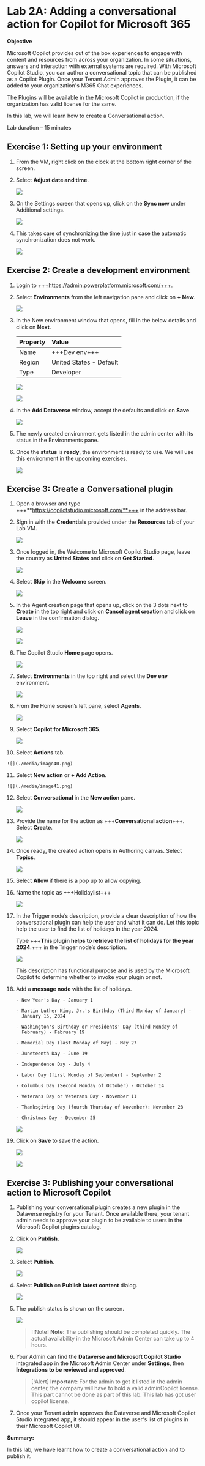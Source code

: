 # **Lab 2A: Adding a conversational action for Copilot for Microsoft 365**

**Objective**

Microsoft Copilot provides out of the box experiences to engage with
content and resources from across your organization. In some situations,
answers and interaction with external systems are required. With
Microsoft Copilot Studio, you can author a conversational topic that can
be published as a Copilot Plugin. Once your Tenant Admin approves the
Plugin, it can be added to your organization's M365 Chat experiences.

The Plugins will be available in the Microsoft Copilot in production, if
the organization has valid license for the same.

In this lab, we will learn how to create a Conversational action.

Lab duration – 15 minutes

## **Exercise 1: Setting up your environment**

1.  From the VM, right click on the clock at the bottom right corner of the screen.

2.  Select **Adjust date and time**.

    ![](./media/image2.jpeg)

3.  On the Settings screen that opens up, click on the **Sync
    now** under Additional settings.

    ![](./media/image3.jpeg)

4.  This takes care of synchronizing the time just in case the automatic
    synchronization does not work.

    ![](./media/image4.jpeg)

## **Exercise 2: Create a development environment**

1.	Login to +++https://admin.powerplatform.microsoft.com/+++.
   
2.	Select **Environments** from the left navigation pane and click on **+ New**.

    ![](./media/image43.png)

3.	In the New environment window that opens, fill in the below details and click on **Next**.

    |  **Property**  |  **Value**  |
  	|:----|:-----|
  	|   Name |  +++Dev env+++  |
  	|  Region  |  United States - Default  |
  	| Type   |  Developer  |

    ![](./media/image44.png)
  	
  	![](./media/image45.png)

4.	In the **Add Dataverse** window, accept the defaults and click on **Save**.

    ![](./media/image46.png)

5.	The newly created environment gets listed in the admin center with its status in the Environments pane.
   
6.	Once the **status** is **ready**, the environment is ready to use. We will use this environment in the upcoming exercises.

  	![](./media/image47.png)

## **Exercise 3: Create a Conversational plugin**

1.  Open a browser and type +++**https://copilotstudio.microsoft.com/**+++ in the address bar.

2.  Sign in with the **Credentials** provided under the **Resources** tab of your Lab VM.

    ![](./media/image28.png)

3.  Once logged in, the Welcome to Microsoft Copilot Studio page, leave the country as **United States** and click on **Get Started**.

    ![](./media/image7.png)

4.	Select **Skip** in the **Welcome** screen.

    ![](./media/image25.png)

5. In the Agent creation page that opens up, click on the 3 dots next to **Create** in the top right and click on **Cancel agent creation** and click on **Leave** in the confirmation dialog.
   
    ![](./media/image36.png)
    
    ![](./media/image30.png)

6.  The Copilot Studio **Home** page opens.

    ![](./media/image8.png)

7.	Select **Environments** in the top right and select the **Dev env** environment.

  	![](./media/image42.png)
  	
8.	From the Home screen’s left pane, select **Agents**.

    ![](./media/image38.png)
  	
9.  Select **Copilot for Microsoft 365**.

    ![](./media/image39.png)

10.  Select **Actions** tab.

    ![](./media/image40.png)

11.  Select **New action** or **+ Add Action**.

    ![](./media/image41.png)
   	
12.  Select **Conversational** in the **New action** pane.

     ![](./media/image12.png)

13.  Provide the name for the action as +++**Conversational action**+++. Select **Create**.

     ![](./media/image27.png)

14. Once ready, the created action opens in Authoring canvas. Select **Topics**.

    ![](./media/image35.png)

14. Select **Allow** if there is a pop up to allow copying.

16. Name the topic as +++Holidaylist+++

    ![](./media/image16.png)

17. In the Trigger node’s description, provide a clear description of
    how the conversational plugin can help the user and what it can
    do. Let this topic help the user to find the list of holidays in the
    year 2024.

    Type +++**This plugin helps to retrieve the list of holidays for the year 2024**.+++ in the Trigger node’s description.

    ![](./media/image17.png)

    This description has functional purpose and is used by the Microsoft
    Copilot to determine whether to invoke your plugin or not.

18. Add a **message node** with the list of holidays.

    ```
    - New Year's Day - January 1

    - Martin Luther King, Jr.'s Birthday (Third Monday of January) -
      January 15, 2024

    - Washington's Birthday or Presidents' Day (third Monday of
      February) - February 19

    - Memorial Day (last Monday of May) - May 27

    - Juneteenth Day - June 19

    - Independence Day - July 4

    - Labor Day (first Monday of September) - September 2

    - Columbus Day (Second Monday of October) - October 14

    - Veterans Day or Veterans Day - November 11

    - Thanksgiving Day (fourth Thursday of November): November 28

    - Christmas Day - December 25
    
    ```
    ![](./media/image18.png)

16. Click on **Save** to save the action.

    ![](./media/image19.png)

    ![](./media/image20.png)

## **Exercise 3: Publishing your conversational action to Microsoft Copilot**

1.  Publishing your conversational plugin creates a new plugin in the
    Dataverse registry for your Tenant. Once available there, your
    tenant admin needs to approve your plugin to be available to users
    in the Microsoft Copilot plugins catalog.

2.  Click on **Publish**.

    ![](./media/image21.png)

3.  Select **Publish**.

    ![](./media/image22.png)

4.  Select **Publish** on **Publish latest content** dialog.

    ![](./media/image23.png)

5.  The publish status is shown on the screen.

    ![](./media/image24.png)

    >[!Note] **Note:** The publishing should be completed quickly. The actual
availability in the Microsoft Admin Center can take up to 4 hours.

6.  Your Admin can find the **Dataverse and Microsoft Copilot
    Studio** integrated app in the Microsoft Admin Center
    under **Settings**, then **Integrations to be reviewed and
    approved**.

    >[!Alert] **Important:** For the admin to get it listed in the admin center, the company will have to hold a valid adminCopilot license. This part cannot be done as part of this lab. This lab has got user copilot license.

7.  Once your Tenant admin approves the Dataverse and Microsoft Copilot
    Studio integrated app, it should appear in the user's list of
    plugins in their Microsoft Copilot UI.

**Summary:**

In this lab, we have learnt how to create a conversational action and to
publish it.
